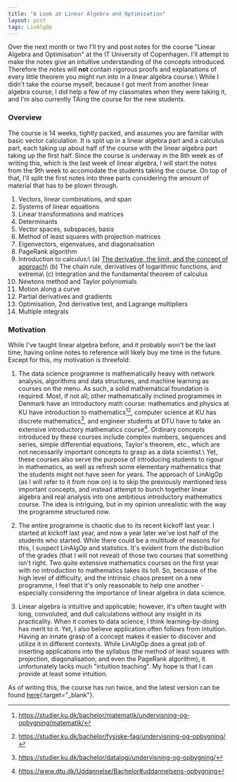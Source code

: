 ```yaml
---
title: "A Look at Linear Algebra and Optimisation"
layout: post
tags: LinAlgOp
---
```

Over the next month or two I'll try and post notes for the course "Linear Algebra and Optimisation" at the IT University of Copenhagen. I'll attempt to make the notes give an intuitive understanding of the concepts introduced. Therefore the notes will **not** contain rigorous proofs and explanations of every little theorem you might run into in a linear algebra course.\\
While I didn't take the course myself, because I got merit from another linear algebra course, I did help a few of my classmates when they were taking it, and I'm also currently TAing the course for the new students.

### Overview
The course is 14 weeks, tightly packed, and assumes you are familiar with basic vector calculation. It is split up in a linear algebra part and a calculus part, each taking up about half of the course with the linear algebra part taking up the first half. Since the course is underway in the 8th week as of writing this, which is the last week of linear algebra, I will start the notes from the 9th week to accomodate the students taking the course. On top of that, I'll split the first notes into three parts considering the amount of material that has to be plown through.

1. Vectors, linear combinations, and span
2. Systems of linear equations
3. Linear transformations and matrices
4. Determinants
5. Vector spaces, subspaces, basis
6. Method of least squares with projection matrices
7. Eigenvectors, eigenvalues, and diagonalisation
8. PageRank algorithm
9. Introduction to calculus:\\
   (a) <a href="{{ site.url }}/pages/linalgop-notes-9a">The derivative, the limit, and the concept of approach</a>\\
   (b) The chain rule, derivatives of logarithmic functions, and extrema\\
   (c) Integration and the fundamental theorem of calculus
10. Newtons method and Taylor polynomials
11. Motion along a curve
12. Partial derivatives and gradients
13. Optimisation, 2nd derivative test, and Lagrange multipliers
14. Multiple integrals

### Motivation
While I've taught linear algebra before, and it probably won't be the last time, having online notes to reference will likely buy me time in the future. Except for this, my motivation is threefold:

1) The data science programme is mathematically heavy with network analysis, algorithms and data structures, and machine learning as courses on the menu. As such, a solid mathematical foundation is required. Most, if not all, other mathematically inclined programmes in Denmark have an introductory math course: mathematics and physics at KU have introduction to mathematics[^1][^2], computer science at KU has discrete mathematics[^3], and engineer students at DTU have to take an extensive introductory mathematics course[^4]. Ordinary concepts introduced by these courses include complex numbers, sequences and series, simple differential equations, Taylor's theorem, etc., which are not necessarily important concepts to grasp as a data scientist.\\
Yet, these courses also serve the purpose of introducing students to rigour in mathematics, as well as refresh some elementary mathematics that the students might not have seen for years. The approach of LinAlgOp (as I will refer to it from now on) is to skip the previously mentioned less important concepts, and instead attempt to bunch together linear algebra and real analysis into one ambitious introductory mathematics course. The idea is intriguing, but in my opinion unrealistic with the way the programme structured now.

2) The entire programme is chaotic due to its recent kickoff last year. I started at kickoff last year, and now a year later we've lost half of the students who started. While there could be a multitude of reasons for this, I suspect LinAlgOp and statistics. It's evident from the distribution of the grades (that I will not reveal) of those two courses that something isn't right. Two quite extensive mathematics courses on the first year with no introduction to mathematics takes its toll. So, because of the high level of difficulty, and the intrinsic chaos present on a new programme, I feel that it's only reasonable to help one another - especially considering the importance of linear algebra in data science.

3) Linear algebra is intuitive and applicable; however, it's often taught with long, convoluted, and dull calculations without any insight in its practicality. When it comes to data science, I think learning-by-doing has merit to it. Yet, I also believe application often follows from intuition. Having an innate grasp of a concept makes it easier to discover and utilize it in different contexts. While LinAlgOp does a great job of inserting applications into the syllabus (the method of least squares with projection, diagonalisation, and even the PageRank algorithm), it unfortunately lacks much "intuition teaching". My hope is that I can provide at least some intuition.

As of writing this, the course has run twice, and the latest version can be found [here](https://mit.itu.dk/ucs/cb_www/course.sml?course_id=2013608&mode=search&lang=da&print_friendly_p=t&goto=1540218458.000){:target="_blank"}. 


[^1]: https://studier.ku.dk/bachelor/matematik/undervisning-og-opbygning/matematik/
[^2]: https://studier.ku.dk/bachelor/fysiske-fag/undervisning-og-opbygning/
[^3]: https://studier.ku.dk/bachelor/datalogi/undervisning-og-opbygning/
[^4]: https://www.dtu.dk/Uddannelse/Bachelor#uddannelsens-opbygning
